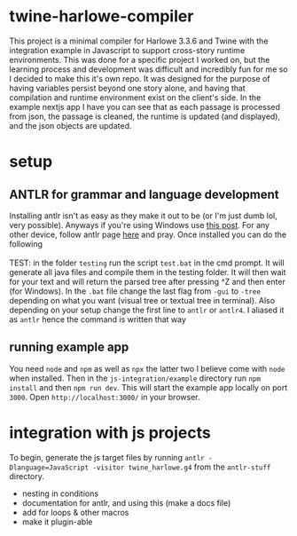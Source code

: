 # twine-harlowe-compiler
This project is a minimal compiler for Harlowe 3.3.6 and Twine with the integration example in Javascript to support cross-story runtime environments. This was done for a specific project I worked on, but the learning process and development was difficult and incredibly fun for me so I decided to make this it's own repo. It was designed for the purpose of having variables persist beyond one story alone, and having that compilation and runtime environment exist on the client's side. In the example nextjs app I have you can see that as each passage is processed from json, the passage is cleaned, the runtime is updated (and displayed), and the json objects are updated. 
# setup
## ANTLR for grammar and language development
Installing antlr isn't as easy as they make it out to be (or I'm just dumb lol, very possible). Anyways if you're using Windows use [this post](https://stackoverflow.com/questions/41021963/how-to-install-antlr4). For any other device, follow antlr page [here](https://github.com/antlr/antlr4/blob/master/doc/getting-started.md#windows) and pray. Once installed you can do the following <br><br>
TEST: in the folder `testing` run the script `test.bat` in the cmd prompt. It will generate all java files and compile them in the testing folder. It will then wait for your text and will return the parsed tree after pressing ^Z and then enter (for Windows). In the `.bat` file change the last flag from `-gui` to `-tree` depending on what you want (visual tree or textual tree in terminal). Also depending on your setup change the first line to `antlr` or `antlr4`. I aliased it as `antlr` hence the command is written that way
## running example app
You need `node` and `npm` as well as `npx` the latter two I believe come with `node` when installed. Then in the `js-integration/example` directory run `npm install` and then `npm run dev`. This will start the example app locally on port `3000`. Open `http://localhost:3000/` in your browser.
# integration with js projects
To begin, generate the js target files by running `antlr -Dlanguage=JavaScript -visitor twine_harlowe.g4` from the `antlr-stuff` directory. <br>
- nesting in conditions
- documentation for antlr, and using this (make a docs file)
- add for loops & other macros
- make it plugin-able
